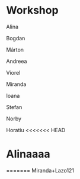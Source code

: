 # Workshop

Alina 

Bogdan

Márton

Andreea

Viorel

Miranda

Ioana

Stefan

Norby


Horatiu
<<<<<<< HEAD


Alinaaaa
=======
=======
Miranda+Lazo121

